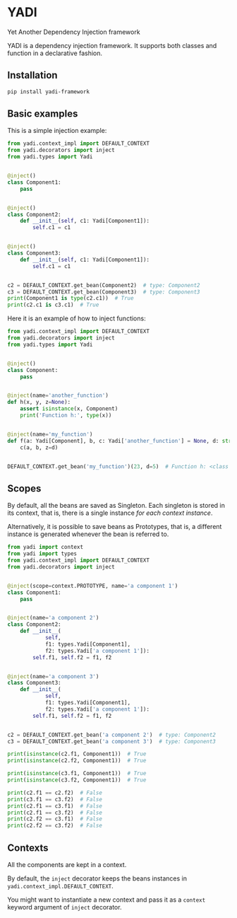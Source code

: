 YADI
=================================================
Yet Another Dependency Injection framework

YADI is a dependency injection framework.
It supports both classes and function in a declarative fashion.

Installation
------------

```sh
pip install yadi-framework
```

Basic examples
--------------

This is a simple injection example:

[//]: # (tmp/readme_md_1.py)

```python
from yadi.context_impl import DEFAULT_CONTEXT
from yadi.decorators import inject
from yadi.types import Yadi


@inject()
class Component1:
    pass


@inject()
class Component2:
    def __init__(self, c1: Yadi[Component1]):
        self.c1 = c1


@inject()
class Component3:
    def __init__(self, c1: Yadi[Component1]):
        self.c1 = c1


c2 = DEFAULT_CONTEXT.get_bean(Component2)  # type: Component2
c3 = DEFAULT_CONTEXT.get_bean(Component3)  # type: Component3
print(Component1 is type(c2.c1))  # True
print(c2.c1 is c3.c1)  # True

```

Here it is an example of how to inject functions:

[//]: # (tmp/readme_md_2.py)

```python
from yadi.context_impl import DEFAULT_CONTEXT
from yadi.decorators import inject
from yadi.types import Yadi


@inject()
class Component:
    pass


@inject(name='another_function')
def h(x, y, z=None):
    assert isinstance(x, Component)
    print('Function h:', type(x))


@inject(name='my_function')
def f(a: Yadi[Component], b, c: Yadi['another_function'] = None, d: str = None):
    c(a, b, z=d)


DEFAULT_CONTEXT.get_bean('my_function')(23, d=5)  # Function h: <class '__main__.Component'>

```

Scopes
------
By default, all the beans are saved as Singleton.
Each singleton is stored in its context, that is, there is a single instance
_for each context instance_.

Alternatively, it is possible to save beans as Prototypes, that is, 
a different instance is generated whenever the bean is referred to.

[//]: # (tmp/readme_md_3.py)

```python
from yadi import context
from yadi import types
from yadi.context_impl import DEFAULT_CONTEXT
from yadi.decorators import inject


@inject(scope=context.PROTOTYPE, name='a component 1')
class Component1:
    pass


@inject(name='a component 2')
class Component2:
    def __init__(
            self,
            f1: types.Yadi[Component1],
            f2: types.Yadi['a component 1']):
        self.f1, self.f2 = f1, f2


@inject(name='a component 3')
class Component3:
    def __init__(
            self,
            f1: types.Yadi[Component1],
            f2: types.Yadi['a component 1']):
        self.f1, self.f2 = f1, f2


c2 = DEFAULT_CONTEXT.get_bean('a component 2')  # type: Component2
c3 = DEFAULT_CONTEXT.get_bean('a component 3')  # type: Component3

print(isinstance(c2.f1, Component1))  # True
print(isinstance(c2.f2, Component1))  # True

print(isinstance(c3.f1, Component1))  # True
print(isinstance(c3.f2, Component1))  # True

print(c2.f1 == c2.f2)  # False
print(c3.f1 == c3.f2)  # False
print(c2.f1 == c3.f1)  # False
print(c2.f1 == c3.f2)  # False
print(c2.f2 == c3.f1)  # False
print(c2.f2 == c3.f2)  # False

```

Contexts
--------
All the components are kept in a context.

By default, the `inject` decorator keeps the beans instances in `yadi.context_impl.DEFAULT_CONTEXT`.

You might want to instantiate a new context and pass it as a `context` keyword argument of `inject` decorator.

